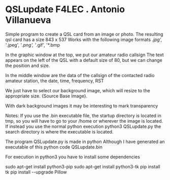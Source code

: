 # QSLupdate F4LEC  . Antonio Villanueva 

Simple program to create a QSL card from an image or photo.
The resulting qsl card has a size 843 x 537
Works with the following image formats 
*.jpg', '*.jpeg', '*.png', '*.gif', '*.bmp

In the graphic window at the top, we put our amateur radio callsign
The text appears on the left of the QSL with a default size of 80, 
but we can change the position and size.

In the middle window are the data of the callsign 
of the contacted radio amateur station, the date, time, frequency, RST

We just have to select our background image, which will resize to the appropriate size.
{Source Base Image}.

With dark background images it may be interesting to mark transparency


Notes: If you use the .bin executable file, 
the startup directory is located in tmp, so you will have to go to your /home 
or wherever the image is located. 
If instead you use the normal python execution python3 QSLupdate.py 
the search directory is where the executable is located.


The program  QSLupdate.py  is made in python 
Although I have generated an executable of this python code QSLupdate.bin

For execution in python3 you have to install some dependencies

sudo apt-get install python3-pip
sudo apt-get install python3-tk
pip install tk
pip install --upgrade Pillow


